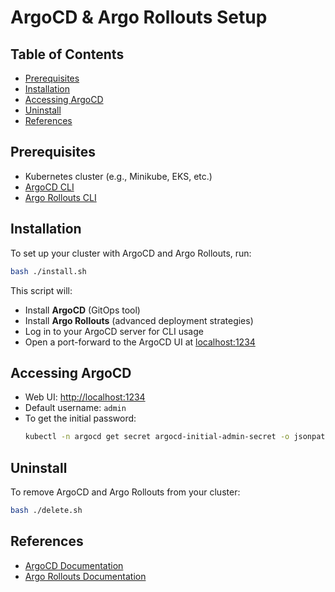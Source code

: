 # ArgoCD & Argo Rollouts Setup

## Table of Contents
- [Prerequisites](#prerequisites)
- [Installation](#installation)
- [Accessing ArgoCD](#accessing-argocd)
- [Uninstall](#uninstall)
- [References](#references)

## Prerequisites

- Kubernetes cluster (e.g., Minikube, EKS, etc.)
- [ArgoCD CLI](https://argo-cd.readthedocs.io/en/stable/cli_installation/)
- [Argo Rollouts CLI](https://argo-rollouts.readthedocs.io/en/stable/installation/)

## Installation

To set up your cluster with ArgoCD and Argo Rollouts, run:
```sh
bash ./install.sh
```
This script will:
- Install **ArgoCD** (GitOps tool)
- Install **Argo Rollouts** (advanced deployment strategies)
- Log in to your ArgoCD server for CLI usage
- Open a port-forward to the ArgoCD UI at [localhost:1234](http://localhost:1234)

## Accessing ArgoCD

- Web UI: [http://localhost:1234](http://localhost:1234)
- Default username: `admin`
- To get the initial password:
  ```sh
  kubectl -n argocd get secret argocd-initial-admin-secret -o jsonpath="{.data.password}" | base64 -d
  ```

## Uninstall

To remove ArgoCD and Argo Rollouts from your cluster:
```sh
bash ./delete.sh
```

## References

- [ArgoCD Documentation](https://argo-cd.readthedocs.io/)
- [Argo Rollouts Documentation](https://argoproj.github.io/argo-rollouts/)